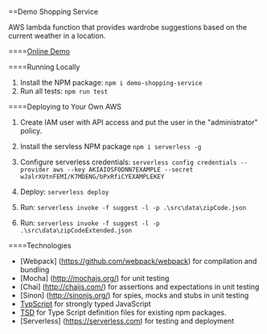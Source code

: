 ==Demo Shopping Service

AWS lambda function that provides wardrobe suggestions based on the current weather in a location.

====[Online Demo](http://plnkr.co/edit/PkmLCK6wBdesWV1b60kB)

====Running Locally
1. Install the NPM package: ```npm i demo-shopping-service```
2. Run all tests: ```npm run test```

====Deploying to Your Own AWS
1. Create IAM user with API access and put the user in the "administrator" policy.
2. Install the servless NPM package
```npm i serverless -g```
3. Configure serverless credentials:
```serverless config credentials --provider aws --key AKIAIOSFODNN7EXAMPLE --secret wJalrXUtnFEMI/K7MDENG/bPxRfiCYEXAMPLEKEY```
4. Deploy: 
```serverless deploy```
5. Run:
```serverless invoke -f suggest -l -p .\src\data\zipCode.json```

5. Run: ```serverless invoke -f suggest -l -p .\src\data\zipCodeExtended.json```

====Technologies
* [Webpack] (https://github.com/webpack/webpack) for compilation and bundling
* [Mocha] (http://mochajs.org/) for unit testing
* [Chai] (http://chaijs.com/) for assertions and expectations in unit testing
* [Sinon] (http://sinonjs.org/) for spies, mocks and stubs in unit testing
* [TypScript](http://www.typescriptlang.org/) for strongly typed JavaScript
* [TSD](https://github.com/DefinitelyTyped/tsd) for Type Script definition files for existing npm packages.
* [Serverless] (https://serverless.com) for testing and deployment
